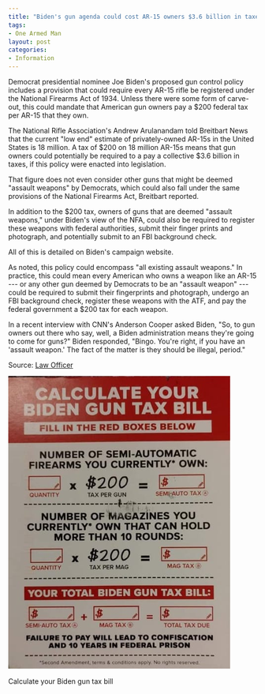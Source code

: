 ```yaml
---
title: "Biden's gun agenda could cost AR-15 owners $3.6 billion in taxes on firearms they already own"
tags:
- One Armed Man
layout: post
categories:
- Information
---
```


Democrat presidential nominee Joe Biden's proposed gun control policy includes a provision that could require every AR-15 rifle be registered under the National Firearms Act of 1934. Unless there were some form of carve-out, this could mandate that American gun owners pay a $200 federal tax per AR-15 that they own.

The National Rifle Association's Andrew Arulanandam told Breitbart News that the current "low end" estimate of privately-owned AR-15s in the United States is 18 million. A tax of $200 on 18 million AR-15s means that gun owners could potentially be required to a pay a collective $3.6 billion in taxes, if this policy were enacted into legislation.

That figure does not even consider other guns that might be deemed "assault weapons" by Democrats, which could also fall under the same provisions of the National Firearms Act, Breitbart reported.

In addition to the $200 tax, owners of guns that are deemed "assault weapons," under Biden's view of the NFA, could also be required to register these weapons with federal authorities, submit their finger prints and photograph, and potentially submit to an FBI background check.

All of this is detailed on Biden's campaign website.

As noted, this policy could encompass "all existing assault weapons." In practice, this could mean every American who owns a weapon like an AR-15 --- or any other gun deemed by Democrats to be an "assault weapon" --- could be required to submit their fingerprints and photograph, undergo an FBI background check, register these weapons with the ATF, and pay the federal government a $200 tax for each weapon.

In a recent interview with CNN's Anderson Cooper asked Biden, "So, to gun owners out there who say, well, a Biden administration means they're going to come for guns?" Biden responded, "Bingo. You're right, if you have an 'assault weapon.' The fact of the matter is they should be illegal, period."

Source: [Law Officer](https://www.lawofficer.com/bidens-gun-agenda-could-cost-ar-15-owners-3-6-billion-in-taxes-on-firearms-they-already-own/)

![Calculate your Biden gun tax bill](/assets/img/20201018-biden-gun-tax-calculator.jpg)

Calculate your Biden gun tax bill
